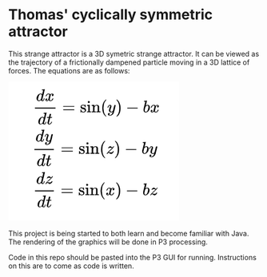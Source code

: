 # Thomas' cyclically symmetric attractor

This strange attractor is a 3D symetric strange attractor. It can be viewed as the trajectory of a frictionally dampened particle moving in a 3D lattice of forces. The equations are as follows:

![alt text](./equations.png)

This project is being started to both learn and become familiar with Java. The rendering of the graphics will be done in P3 processing. 

Code in this repo should be pasted into the P3 GUI for running. Instructions on this are to come as code is written. 

